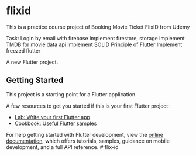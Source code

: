 # flixid

This is a practice course project of Booking Movie Ticket FlixID from Udemy

Task:
  Login by email with firebase
  Implement firestore, storage
  Implement TMDB for movie data api
  Implement SOLID Principle of Flutter
  Implement freezed flutter
  
A new Flutter project.

## Getting Started

This project is a starting point for a Flutter application.

A few resources to get you started if this is your first Flutter project:

- [Lab: Write your first Flutter app](https://docs.flutter.dev/get-started/codelab)
- [Cookbook: Useful Flutter samples](https://docs.flutter.dev/cookbook)

For help getting started with Flutter development, view the
[online documentation](https://docs.flutter.dev/), which offers tutorials,
samples, guidance on mobile development, and a full API reference.
#   f l i x - i d 
 
 
